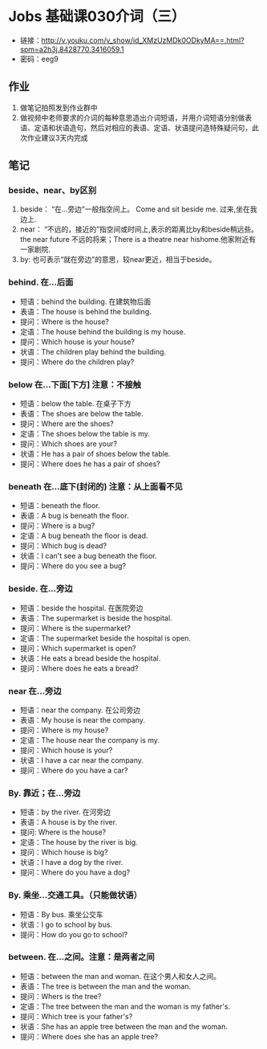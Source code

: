 # Jobs 基础课030介词（三）
- 链接：http://v.youku.com/v_show/id_XMzUzMDk0ODkyMA==.html?spm=a2h3j.8428770.3416059.1
- 密码：eeg9

## 作业
1. 做笔记拍照发到作业群中
2. 做视频中老师要求的介词的每种意思造出介词短语，并用介词短语分别做表语、定语和状语造句，然后对相应的表语、定语、状语提问造特殊疑问句，此次作业建议3天内完成

## 笔记
### beside、near、by区别
1. beside： “在…旁边”一般指空间上。  Come and sit beside me. 过来,坐在我边上.
2. near： “不远的，接近的”指空间或时间上,表示的距离比by和beside稍远些。 the near future 不远的将来；There is a theatre near hishome.他家附近有一家剧院.
3. by: 也可表示“就在旁边”的意思，较near更近，相当于beside。
### behind. 在...后面
- 短语：behind the building. 在建筑物后面
- 表语：The house is behind the building.
- 提问：Where is the house?
- 定语：The house behind the building is my house.
- 提问：Which house is your house?
- 状语：The children play behind the building.
- 提问：Where do the children play?
### below 在...下面[下方] 注意：不接触
- 短语：below the table. 在桌子下方
- 表语：The shoes are below the table.
- 提问：Where are the shoes?
- 定语：The shoes below the table is my.
- 提问：Which shoes are your?
- 状语：He has a pair of shoes below the table.
- 提问：Where does he has a pair of shoes?
### beneath 在...底下(封闭的) 注意：从上面看不见
- 短语：beneath the floor.
- 表语：A bug is beneath the floor.
- 提问：Where is a bug?
- 定语：A bug beneath the floor is dead.
- 提问：Which bug is dead?
- 状语：I can't see a bug beneath the floor.
- 提问：Where do you see a bug?
### beside. 在...旁边
- 短语：beside the hospital.	在医院旁边
- 表语：The supermarket is beside the hospital.
- 提问：Where is the supermarket?
- 定语：The supermarket beside the hospital is open.
- 提问：Which supermarket is open?
- 状语：He eats a bread beside the hospital.
- 提问：Where does he eats a bread?
### near 在...旁边
- 短语：near the company. 在公司旁边
- 表语：My house is near the company.
- 提问：Where is my house?
- 定语：The house near the company is my.
- 提问：Which house is your?
- 状语：I have a car near the company.
- 提问：Where do you have a car?
### By. 靠近；在…旁边
- 短语：by the river. 在河旁边
- 表语：A house is by the river.
- 提问: Where is the house?
- 定语：The house by the river is big.
- 提问：Which house is big?
- 状语：I have a dog by the river.
- 提问：Where do you have a dog?
### By. 乘坐...交通工具。（只能做状语）
- 短语：By bus. 乘坐公交车
- 状语：I go to school by bus.
- 提问：How do you go to school?
### between. 在...之间。注意：是两者之间
- 短语：between the man and woman. 在这个男人和女人之间。
- 表语：The tree is between the man and the woman.
- 提问：Whers is the tree?
- 定语：The tree between the man and the woman is my father's.
- 提问：Which tree is your father's?
- 状语：She has an apple tree between the man and the woman.
- 提问：Where does she has an apple tree?
